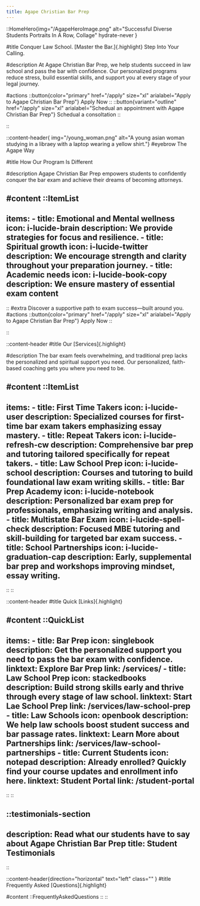 ```yaml
---
title: Agape Christian Bar Prep
---
```


::HomeHero{img="/AgapeHeroImage.png" alt="Successful Diverse Students Portraits In A Row, Collage" hydrate-never }

#title
Conquer Law School. [Master the Bar.]{.highlight} Step Into Your Calling.

#description
At Agape Christian Bar Prep, we help students succeed in law school and pass the bar with confidence. Our personalized programs reduce stress, build essential skills, and support you at every stage of your legal journey.

#actions
  ::button{color="primary" href="/apply" size="xl" arialabel="Apply to Agape Christian Bar Prep"}
  Apply Now
  ::
  ::button{variant="outline" href="/apply" size="xl" arialabel="Schedual an appointment with Agape Christian Bar Prep"}
  Schedual a consoltation
  ::

::

::content-header{ img="/young_woman.png" alt="A young asian woman studying in a libraey with a laptop wearing a yellow shirt."}
#eyebrow
The Agape Way

#title
How Our Program Is Different

#description
Agape Christian Bar Prep empowers students to confidently conquer the bar exam and achieve their dreams of becoming attorneys.

#content
  ::ItemList
  ---
  items:
    - title: Emotional and Mental wellness
      icon: i-lucide-brain
      description: We provide strategies for focus and resilience.
    - title: Spiritual growth
      icon: i-lucide-twitter
      description: We encourage strength and clarity throughout your preparation journey.
    - title: Academic needs
      icon: i-lucide-book-copy
      description: We ensure mastery of essential exam content
  ---
  ::
#extra
Discover a supportive path to exam success—built around you.
#actions
  ::button{color="primary" href="/apply" size="xl" arialabel="Apply to Agape Christian Bar Prep"}
  Apply Now
  ::

::




::content-header
#title
Our [Services]{.highlight}

#description
The bar exam feels overwhelming, and traditional prep lacks the personalized and spiritual support you need. Our personalized, faith-based coaching gets you where you need to be.

#content
  ::ItemList
  ---
  items:
    - title: First Time Takers
      icon: i-lucide-user
      description: Specialized courses for first-time bar exam takers emphasizing essay mastery.
    - title: Repeat Takers
      icon: i-lucide-refresh-cw
      description: Comprehensive bar prep and tutoring tailored specifically for repeat takers.
    - title: Law School Prep
      icon: i-lucide-school
      description: Courses and tutoring to build foundational law exam writing skills.
    - title: Bar Prep Academy
      icon: i-lucide-notebook
      description: Personalized bar exam prep for professionals, emphasizing writing and analysis.
    - title: Multistate Bar Exam
      icon: i-lucide-spell-check
      description: Focused MBE tutoring and skill-building for targeted bar exam success.
    - title: School Partnerships
      icon: i-lucide-graduation-cap
      description: Early, supplemental bar prep and workshops improving mindset, essay writing.
  ---
  ::
::

::content-header
#title
Quick [Links]{.highlight}

#content
  ::QuickList
  ---
  items:
    - title: Bar Prep
      icon: singlebook
      description: Get the personalized support you need to pass the bar exam with confidence.
      linktext: Explore Bar Prep
      link: /services/
    - title: Law School Prep
      icon: stackedbooks
      description: Build strong skills early and thrive through every stage of law school.
      linktext: Start Lae School Prep
      link: /services/law-school-prep
    - title: Law Schools
      icon: openbook
      description: We help law schools boost student success and bar passage rates.
      linktext: Learn More about Partnerships
      link: /services/law-school-partnerships
    - title: Current Students
      icon: notepad
      description: Already enrolled? Quickly find your course updates and enrollment info here.
      linktext: Student Portal
      link: /student-portal
  ---
  ::
::


::testimonials-section
---
description: Read what our students have to say about Agape Christian Bar Prep
title: Student Testimonials
---
::

::content-header{direction="horizontal" text="left" class="" }
#title
Frequently Asked [Questions]{.highlight}

#content
  ::FrequentlyAskedQuestions
  ::
::
